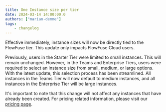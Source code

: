 ```yaml
---
title: One Instance size per tier
date: 2024-03-14 14:00:00.0
authors: ["marian-demme"]
tags:
    - changelog
---
```

Effective immediately, instance sizes will now be directly tied to the FlowFuse tier. This update only impacts FlowFuse Cloud users.

Previously, users in the Starter Tier were limited to small instances. This will remain unchanged. However, in the Teams and Enterprise Tiers, users were required to select an instance size from small, medium, or large options. With the latest update, this selection process has been streamlined. All instances in the Teams Tier will now default to medium instances, and all instances in the Enterprise Tier will be large instances.

It's important to note that this change will not affect any instances that have already been created. For pricing related information, please visit our [pricing page](https://flowfuse.com/pricing/).

